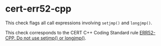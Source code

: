 cert-err52-cpp
==============

This check flags all call expressions involving `setjmp()` and
`longjmp()`.

This check corresponds to the CERT C++ Coding Standard rule [ERR52-CPP.
Do not use setjmp() or
longjmp()](https://www.securecoding.cert.org/confluence/pages/viewpage.action?pageId=1834).
